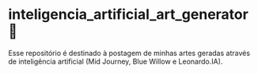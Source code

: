 # inteligencia_artificial_art_generator 🎨

Esse repositório é destinado à postagem de minhas artes geradas através de inteligência artificial (Mid Journey, Blue Willow e Leonardo.IA).
